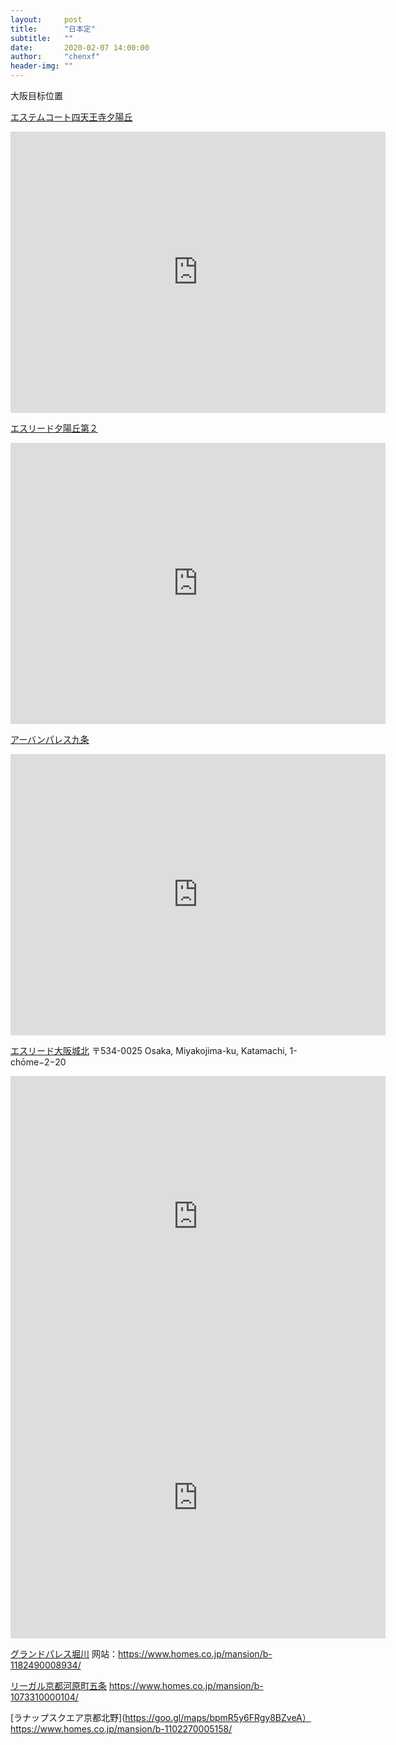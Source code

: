 ```yaml
---
layout:     post
title:      "日本定"
subtitle:   ""
date:       2020-02-07 14:00:00
author:     "chenxf"
header-img: ""
---
```


大阪目标位置

[エステムコート四天王寺夕陽丘](https://www.homes.co.jp/mansion/b-1138380002348/)
<iframe src="https://www.google.com/maps/embed?pb=!1m18!1m12!1m3!1d820.5133271627433!2d135.5122306943423!3d34.65335662101974!2m3!1f0!2f0!3f0!3m2!1i1024!2i768!4f13.1!3m3!1m2!1s0x6000ddf6185eaaab%3A0xfba9954df7f0f9d7!2z44Ko44K544OG44Og44Kz44O844OI5Zub5aSp546L5a-65aSV6Zm95LiY!5e0!3m2!1szh-CN!2sus!4v1581086400899!5m2!1szh-CN!2sus" width="600" height="450" frameborder="0" style="border:0;" allowfullscreen=""></iframe>

[エスリード夕陽丘第２](https://www.homes.co.jp/mansion/b-1369670002809/)
<iframe src="https://www.google.com/maps/embed?pb=!1m18!1m12!1m3!1d2320.6579899930643!2d135.51289442025367!3d34.65707671377382!2m3!1f0!2f0!3f0!3m2!1i1024!2i768!4f13.1!3m3!1m2!1s0x6000e759b4515555%3A0xfa34236c9f41ee33!2z44Ko44K544Oq44O844OJ5aSV6Zm95LiY56ys77yS!5e0!3m2!1szh-CN!2sus!4v1581086749451!5m2!1szh-CN!2sus" width="600" height="450" frameborder="0" style="border:0;" allowfullscreen=""></iframe>

[アーバンパレス九条](https://www.homes.co.jp/mansion/b-1118480005952/)
<iframe src="https://www.google.com/maps/embed?pb=!1m18!1m12!1m3!1d205.06359700501082!2d135.47241256137556!3d34.67950647961965!2m3!1f0!2f0!3f0!3m2!1i1024!2i768!4f13.1!3m3!1m2!1s0x6000e648a3ec2df9%3A0x9dbf307f3d39aa06!2z5pel5pys44CSNTUwLTAwMjIgT3Nha2EsIE5pc2hpLWt1LCBIb25kZW4sIDQtY2jFjW1l4oiSOOKIkjIg44Ki44O844OQ44Oz44OR44Os44K55Lmd5p2h!5e0!3m2!1szh-CN!2sus!4v1581086894810!5m2!1szh-CN!2sus" width="600" height="450" frameborder="0" style="border:0;" allowfullscreen=""></iframe>

[エスリード大阪城北](https://www.homes.co.jp/mansion/b-1369670003157/)
〒534-0025 Osaka, Miyakojima-ku, Katamachi, 1-chōme−2−20
<iframe src="https://www.google.com/maps/embed?pb=!1m18!1m12!1m3!1d205.0289665026351!2d135.5281934598221!3d34.69348852058553!2m3!1f0!2f0!3f0!3m2!1i1024!2i768!4f13.1!3m3!1m2!1s0x6000e0d45b488be9%3A0x884a168856f0295f!2z5pel5pys44CSNTM0LTAwMjUgT3Nha2EsIE1peWFrb2ppbWEta3UsIEthdGFtYWNoaSwgMS1jaMWNbWXiiJIy4oiSMjAg44Ko44K544Oq44O844OJ5aSn6Ziq5Z-O5YyX!5e0!3m2!1szh-CN!2sus!4v1581087476067!5m2!1szh-CN!2sus" width="600" height="450" frameborder="0" style="border:0;" allowfullscreen=""></iframe>


<iframe src="https://www.google.com/maps/embed?pb=!1m18!1m12!1m3!1d306141.380212437!2d126.3453416664724!3d33.3711157139061!2m3!1f0!2f0!3f0!3m2!1i1024!2i768!4f13.1!3m3!1m2!1s0x350ce3544cc84045%3A0x66bc36d2981ebf31!2sJeju-do%2C+South+Korea!5e0!3m2!1sen!2sus!4v1473136714592" width="600" height="450" frameborder="0" style="border:0" allowfullscreen></iframe>



[グランドパレス堀川](https://goo.gl/maps/RumDmTykwRrPKrb7A)
网站：https://www.homes.co.jp/mansion/b-1182490008934/

[リーガル京都河原町五条](https://goo.gl/maps/vpw6bVZpGAwkWkkT6)
https://www.homes.co.jp/mansion/b-1073310000104/

[ラナップスクエア京都北野](https://goo.gl/maps/bpmR5y6FRgy8BZveA）
https://www.homes.co.jp/mansion/b-1102270005158/

